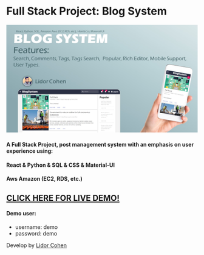 # Full Stack Project: Blog System

![SDAD](Full%20Stack.jpg)

#### A Full Stack Project, post management system with an emphasis on user experience using:

#### React & Python & SQL & CSS & Material-UI

#### Aws Amazon (EC2, RDS, etc.) 

## [CLICK HERE FOR LIVE DEMO!](http://bit.ly/3dczKPp)

#### Demo user: 
* username: demo
* password: demo




Develop by [Lidor Cohen](mailto:lidorc145@gmail.com)
